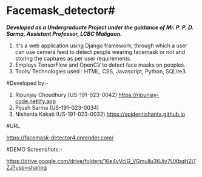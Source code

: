 # Facemask_detector#
***Developed as a Undergraduate Project under the guidance of Mr. P. P. D. Sarma, Assistant Professor, LCBC Maligaon.***

1. It's  a web application using Django framework, through which a user can use cemera feed to detect people wearing facemask or not and storing the captures as per user requirements.
2. Employs TensorFlow and OpenCV to detect face masks on peoples.
3. Tools/ Technologies used : HTML, CSS, Javascript, Python, SQLite3.

#Developed by:-
1. Ripunjay Choudhury (US-191-023-0042) https://ripunjay-code.netlify.app
2. Pijush Sarma (US-191-023-0034)
3. Nishanta Kakati (US-191-023-0032) https://spidernishanta.github.io

#URL
    
   https://facemask-detector4.onrender.com/

#DEMO Screenshots:-

   https://drive.google.com/drive/folders/16e4vVclG_VGmullu36Jjv7UXbqHZi7ZJ?usp=sharing
